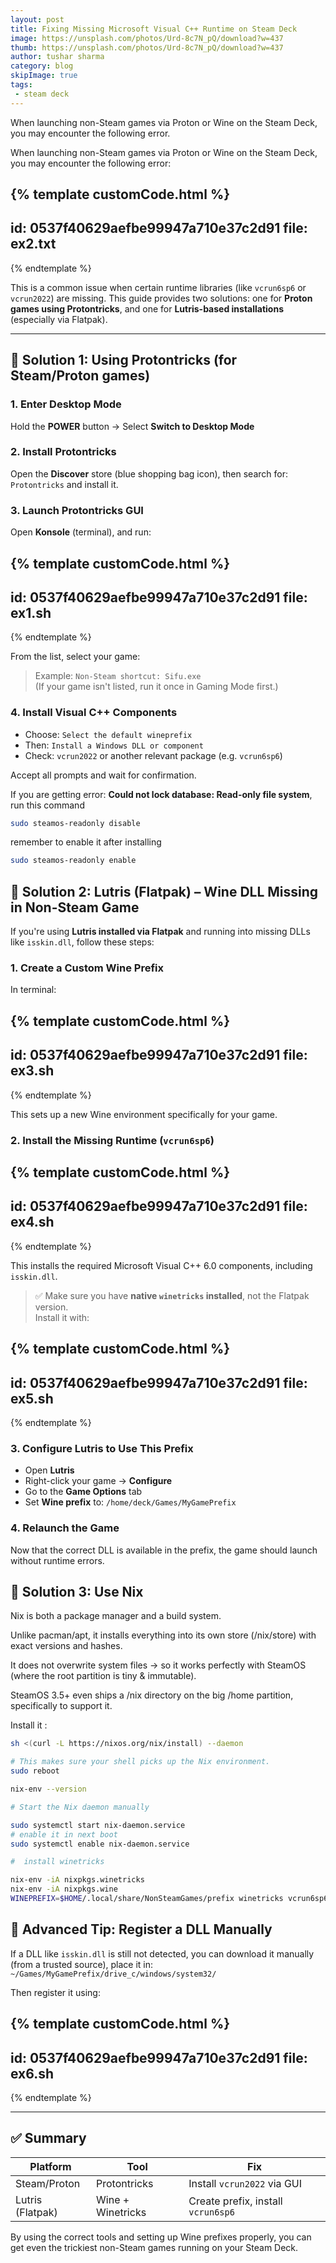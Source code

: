 ```yaml
---
layout: post
title: Fixing Missing Microsoft Visual C++ Runtime on Steam Deck
image: https://unsplash.com/photos/Urd-8c7N_pQ/download?w=437
thumb: https://unsplash.com/photos/Urd-8c7N_pQ/download?w=437
author: tushar sharma
category: blog
skipImage: true
tags:
 - steam deck
---
```


When launching non-Steam games via Proton or Wine on the Steam Deck, you may encounter the following error.<!-- truncate_here -->

When launching non-Steam games via Proton or Wine on the Steam Deck, you may encounter the following error:

{% template  customCode.html %}
---
id: 0537f40629aefbe99947a710e37c2d91
file: ex2.txt
---
{% endtemplate %}


This is a common issue when certain runtime libraries (like `vcrun6sp6` or `vcrun2022`) are missing. This guide provides two solutions: one for **Proton games using Protontricks**, and one for **Lutris-based installations** (especially via Flatpak).

---

## 🧭 Solution 1: Using Protontricks (for Steam/Proton games)

### 1. Enter Desktop Mode

Hold the **POWER** button → Select **Switch to Desktop Mode**

### 2. Install Protontricks

Open the **Discover** store (blue shopping bag icon), then search for: `Protontricks` and install it.


### 3. Launch Protontricks GUI

Open **Konsole** (terminal), and run:

{% template  customCode.html %}
---
id: 0537f40629aefbe99947a710e37c2d91
file: ex1.sh
---
{% endtemplate %}


From the list, select your game:
> Example: `Non-Steam shortcut: Sifu.exe`  
(If your game isn't listed, run it once in Gaming Mode first.)

### 4. Install Visual C++ Components

- Choose: `Select the default wineprefix`
- Then: `Install a Windows DLL or component`
- Check: `vcrun2022` or another relevant package (e.g. `vcrun6sp6`)

Accept all prompts and wait for confirmation.

If you are getting error: **Could not lock database: Read-only file system**, run this command


```bash
sudo steamos-readonly disable
```

remember to enable it after installing

```bash
sudo steamos-readonly enable
```

## 🧩 Solution 2: Lutris (Flatpak) – Wine DLL Missing in Non-Steam Game

If you're using **Lutris installed via Flatpak** and running into missing DLLs like `isskin.dll`, follow these steps:

### 1. Create a Custom Wine Prefix

In terminal:

{% template  customCode.html %}
---
id: 0537f40629aefbe99947a710e37c2d91
file: ex3.sh
---
{% endtemplate %}

This sets up a new Wine environment specifically for your game.

### 2. Install the Missing Runtime (`vcrun6sp6`)

{% template  customCode.html %}
---
id: 0537f40629aefbe99947a710e37c2d91
file: ex4.sh
---
{% endtemplate %}

This installs the required Microsoft Visual C++ 6.0 components, including `isskin.dll`.

> ✅ Make sure you have **native `winetricks` installed**, not the Flatpak version.  
> Install it with:

{% template  customCode.html %}
---
id: 0537f40629aefbe99947a710e37c2d91
file: ex5.sh
---
{% endtemplate %}


### 3. Configure Lutris to Use This Prefix

- Open **Lutris**
- Right-click your game → **Configure**
- Go to the **Game Options** tab
- Set **Wine prefix** to: `/home/deck/Games/MyGamePrefix`


### 4. Relaunch the Game

Now that the correct DLL is available in the prefix, the game should launch without runtime errors.

## 🧩 Solution 3: Use Nix

Nix is both a package manager and a build system.

Unlike pacman/apt, it installs everything into its own store (/nix/store) with exact versions and hashes.

It does not overwrite system files → so it works perfectly with SteamOS (where the root partition is tiny & immutable).

SteamOS 3.5+ even ships a /nix directory on the big /home partition, specifically to support it.

Install it : 

```bash
sh <(curl -L https://nixos.org/nix/install) --daemon

# This makes sure your shell picks up the Nix environment.
sudo reboot 

nix-env --version

# Start the Nix daemon manually

sudo systemctl start nix-daemon.service
# enable it in next boot
sudo systemctl enable nix-daemon.service

#  install winetricks 

nix-env -iA nixpkgs.winetricks
nix-env -iA nixpkgs.wine
WINEPREFIX=$HOME/.local/share/NonSteamGames/prefix winetricks vcrun6sp6
```

## 🧪 Advanced Tip: Register a DLL Manually

If a DLL like `isskin.dll` is still not detected, you can download it manually (from a trusted source), place it in: `~/Games/MyGamePrefix/drive_c/windows/system32/`


Then register it using:

{% template  customCode.html %}
---
id: 0537f40629aefbe99947a710e37c2d91
file: ex6.sh
---
{% endtemplate %}

---

## ✅ Summary

| Platform         | Tool             | Fix                                 |
|------------------|------------------|--------------------------------------|
| Steam/Proton     | Protontricks     | Install `vcrun2022` via GUI         |
| Lutris (Flatpak) | Wine + Winetricks| Create prefix, install `vcrun6sp6`  |

By using the correct tools and setting up Wine prefixes properly, you can get even the trickiest non-Steam games running on your Steam Deck.
